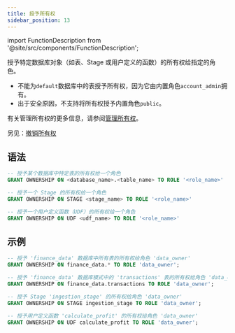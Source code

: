 ```yaml
---
title: 授予所有权
sidebar_position: 13
---
```


import FunctionDescription from '@site/src/components/FunctionDescription';

<FunctionDescription description="Introduced or updated: v1.2.275"/>

授予特定数据库对象（如表、Stage 或用户定义的函数）的所有权给指定的角色。

- 不能为`default`数据库中的表授予所有权，因为它由内置角色`account_admin`拥有。
- 出于安全原因，不支持将所有权授予内置角色`public`。

有关管理所有权的更多信息，请参阅[管理所有权](/guides/security/access-control#managing-ownership)。

另见：[撤销所有权](24-revoke-ownership.md)

## 语法

```sql
-- 授予某个数据库中特定表的所有权给一个角色
GRANT OWNERSHIP ON <database_name>.<table_name> TO ROLE '<role_name>'

-- 授予一个 Stage 的所有权给一个角色
GRANT OWNERSHIP ON STAGE <stage_name> TO ROLE '<role_name>'

-- 授予一个用户定义函数（UDF）的所有权给一个角色
GRANT OWNERSHIP ON UDF <udf_name> TO ROLE '<role_name>'
```

## 示例

```sql
-- 授予 'finance_data' 数据库中所有表的所有权给角色 'data_owner'
GRANT OWNERSHIP ON finance_data.* TO ROLE 'data_owner';

-- 授予 'finance_data' 数据库模式中的 'transactions' 表的所有权给角色 'data_owner'
GRANT OWNERSHIP ON finance_data.transactions TO ROLE 'data_owner';

-- 授予 Stage 'ingestion_stage' 的所有权给角色 'data_owner'
GRANT OWNERSHIP ON STAGE ingestion_stage TO ROLE 'data_owner';

-- 授予用户定义函数 'calculate_profit' 的所有权给角色 'data_owner'
GRANT OWNERSHIP ON UDF calculate_profit TO ROLE 'data_owner';
```
